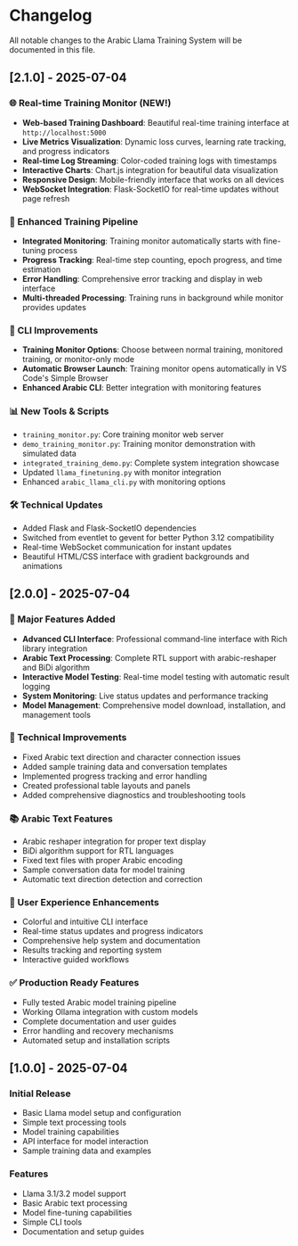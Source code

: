 # Changelog

All notable changes to the Arabic Llama Training System will be documented in this file.

## [2.1.0] - 2025-07-04

### 🌐 Real-time Training Monitor (NEW!)
- **Web-based Training Dashboard**: Beautiful real-time training interface at `http://localhost:5000`
- **Live Metrics Visualization**: Dynamic loss curves, learning rate tracking, and progress indicators
- **Real-time Log Streaming**: Color-coded training logs with timestamps
- **Interactive Charts**: Chart.js integration for beautiful data visualization
- **Responsive Design**: Mobile-friendly interface that works on all devices
- **WebSocket Integration**: Flask-SocketIO for real-time updates without page refresh

### 🔧 Enhanced Training Pipeline
- **Integrated Monitoring**: Training monitor automatically starts with fine-tuning process
- **Progress Tracking**: Real-time step counting, epoch progress, and time estimation
- **Error Handling**: Comprehensive error tracking and display in web interface
- **Multi-threaded Processing**: Training runs in background while monitor provides updates

### 🎨 CLI Improvements
- **Training Monitor Options**: Choose between normal training, monitored training, or monitor-only mode
- **Automatic Browser Launch**: Training monitor opens automatically in VS Code's Simple Browser
- **Enhanced Arabic CLI**: Better integration with monitoring features

### 📊 New Tools & Scripts
- `training_monitor.py`: Core training monitor web server
- `demo_training_monitor.py`: Training monitor demonstration with simulated data
- `integrated_training_demo.py`: Complete system integration showcase
- Updated `llama_finetuning.py` with monitor integration
- Enhanced `arabic_llama_cli.py` with monitoring options

### 🛠️ Technical Updates
- Added Flask and Flask-SocketIO dependencies
- Switched from eventlet to gevent for better Python 3.12 compatibility
- Real-time WebSocket communication for instant updates
- Beautiful HTML/CSS interface with gradient backgrounds and animations

## [2.0.0] - 2025-07-04

### 🚀 Major Features Added
- **Advanced CLI Interface**: Professional command-line interface with Rich library integration
- **Arabic Text Processing**: Complete RTL support with arabic-reshaper and BiDi algorithm
- **Interactive Model Testing**: Real-time model testing with automatic result logging
- **System Monitoring**: Live status updates and performance tracking
- **Model Management**: Comprehensive model download, installation, and management tools

### 🔧 Technical Improvements
- Fixed Arabic text direction and character connection issues
- Added sample training data and conversation templates
- Implemented progress tracking and error handling
- Created professional table layouts and panels
- Added comprehensive diagnostics and troubleshooting tools

### 📚 Arabic Text Features
- Arabic reshaper integration for proper text display
- BiDi algorithm support for RTL languages
- Fixed text files with proper Arabic encoding
- Sample conversation data for model training
- Automatic text direction detection and correction

### 🎨 User Experience Enhancements
- Colorful and intuitive CLI interface
- Real-time status updates and progress indicators
- Comprehensive help system and documentation
- Results tracking and reporting system
- Interactive guided workflows

### ✅ Production Ready Features
- Fully tested Arabic model training pipeline
- Working Ollama integration with custom models
- Complete documentation and user guides
- Error handling and recovery mechanisms
- Automated setup and installation scripts

## [1.0.0] - 2025-07-04

### Initial Release
- Basic Llama model setup and configuration
- Simple text processing tools
- Model training capabilities
- API interface for model interaction
- Sample training data and examples

### Features
- Llama 3.1/3.2 model support
- Basic Arabic text processing
- Model fine-tuning capabilities
- Simple CLI tools
- Documentation and setup guides
